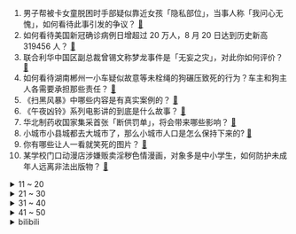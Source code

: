 1. 男子帮被卡女童脱困时手部疑似靠近女孩「隐私部位」，当事人称「我问心无愧」，如何看待此事引发的争议？ [:link:](https://www.zhihu.com/question/481599840)
2. 如何看待美国新冠确诊病例日增超过 20 万人，8 月 20 日达到历史新高 319456 人？ [:link:](https://www.zhihu.com/question/480538574)
3. 联合利华中国区副总裁曾锡文称梦龙事件是「无妄之灾」，对此你如何评价？ [:link:](https://www.zhihu.com/question/477777632)
4. 如何看待湖南郴州一小车疑似故意等未栓绳的狗碾压致死的行为？车主和狗主人各需要承担那些责任？ [:link:](https://www.zhihu.com/question/481525738)
5. 《扫黑风暴》中哪些内容是有真实案例的？ [:link:](https://www.zhihu.com/question/479139475)
6. 《午夜凶铃》系列电影讲的到底是什么故事？ [:link:](https://www.zhihu.com/question/35792826)
7. 华北制药收国家集采首张「断供罚单」，将会带来哪些影响？ [:link:](https://www.zhihu.com/question/481280845)
8. 小城市小县城都去大城市了，那么小城市人口是怎么保持下来的? [:link:](https://www.zhihu.com/question/417054771)
9. 你有哪些让人一看就笑死的图片？ [:link:](https://www.zhihu.com/question/449542337)
10. 某学校门口动漫店涉嫌贩卖淫秽色情漫画，对象多是中小学生，如何防护未成年人远离非法出版物？ [:link:](https://www.zhihu.com/question/481273103)
<details>
<summary>11 ~ 20</summary>

11. 如何看待张雨绮李柄熹退出女儿 4 剩余节目录制，称遭芒果 TV 恶意剪辑踩一捧一？ [:link:](https://www.zhihu.com/question/481688278)
12. 鸡看到鸡蛋被拿走为什么不生气？ [:link:](https://www.zhihu.com/question/24728044)
13. 如何评价总台推出主播新媒体才艺秀《央young之夏》？ [:link:](https://www.zhihu.com/question/479832442)
14. 林某钦家属提交证据，蔚来涉嫌帮助毁灭、伪造证据案获受理，这意味着什么？蔚来可能承担哪些责任？ [:link:](https://www.zhihu.com/question/481655834)
15. 军队文职上岸是一种怎样的体验？ [:link:](https://www.zhihu.com/question/480982101)
16. 如何评价香港给每人发放 5000 元消费券，来提振经济的措施？ [:link:](https://www.zhihu.com/question/481135340)
17. 2021 LCK 夏季季后赛 T1 3:1 GEN.G 晋级夏决与 S11 世界赛，如何评价这场比赛？ [:link:](https://www.zhihu.com/question/481690105)
18. 田馥甄终于在 2021 拿下金曲奖最佳女歌手奖，如何评价她目前的成绩？你有什么想说的？ [:link:](https://www.zhihu.com/question/481552050)
19. 如何看待卫健委发文要求儿童微量元素检测不得作为普查项目？为什么会这样规范？会产生哪些影响？ [:link:](https://www.zhihu.com/question/471913858)
20. 《英雄联盟》中有哪些没写在技能介绍文本中的隐藏机制？ [:link:](https://www.zhihu.com/question/479630164)
</details>
<details>
<summary>21 ~ 30</summary>

21. 江西 16 岁少年遭八人持刀围殴，反杀一人被判 10 年，检察院以量刑畸重抗诉，如何从法律角度解读？ [:link:](https://www.zhihu.com/question/481554723)
22. 如何看待最近比较流行的废话梗？反映了怎样的社会心理？ [:link:](https://www.zhihu.com/question/475778260)
23. 塔利班不打算组建过渡政府，这可能对阿富汗局势产生哪些影响？意味着什么？ [:link:](https://www.zhihu.com/question/481616538)
24. 如果所有车都是自动驾驶，那还会堵车吗？ [:link:](https://www.zhihu.com/question/403790278)
25. 如何评价angelababy杨颖在《心动的信号4》的表现？ [:link:](https://www.zhihu.com/question/479394248)
26. 《理想之城》的职场有多真实？ [:link:](https://www.zhihu.com/question/479956311)
27. 现在高二，英语纯靠蒙18分，该怎么办? [:link:](https://www.zhihu.com/question/466655847)
28. 现在买车，智能配置是否作为考虑重点？ [:link:](https://www.zhihu.com/question/480124227)
29. 陪男朋友打《永劫无间》，他开 1v1 完全不让我，一遍一遍死，该分手吗？ [:link:](https://www.zhihu.com/question/480277190)
30. 2021 王者荣耀世冠杯半决赛 QGhappy 4:1 eStar 挺进总决赛，如何评价这场比赛？ [:link:](https://www.zhihu.com/question/481698645)
</details>
<details>
<summary>31 ~ 40</summary>

31. 我国累计建设 5G 基站 91.6 万座，占全球 70% ，有何实际意义？ [:link:](https://www.zhihu.com/question/472134551)
32. 如何评价《海贼王》漫画最新话马尔科惨败于大看板？ [:link:](https://www.zhihu.com/question/481272348)
33. 东北菜里有哪些菜最值得一尝? [:link:](https://www.zhihu.com/question/480653745)
34. 剧本杀看上dm了怎么办? [:link:](https://www.zhihu.com/question/477100505)
35. 《白蛇 2：青蛇劫起》中有哪些不容忽视的细节？ [:link:](https://www.zhihu.com/question/469062754)
36. 考研到底用不用提前联系导师？ [:link:](https://www.zhihu.com/question/279986529)
37. 你的高考经历是什么？ [:link:](https://www.zhihu.com/question/363806976)
38. 在你的行业里，都有哪些推荐阅读的书籍？ [:link:](https://www.zhihu.com/question/266361402)
39. 2022届校招，集成电路（IC/FPGA）方向的你们目前进展如何？ [:link:](https://www.zhihu.com/question/448264987)
40. 你近期听到的爆笑的段子是什么？ [:link:](https://www.zhihu.com/question/476560453)
</details>
<details>
<summary>41 ~ 50</summary>

41. 25 岁，有哪些健康的生活习惯值得养成？ [:link:](https://www.zhihu.com/question/296374184)
42. 当你被周围人孤立排挤，该如何漂亮反击？ [:link:](https://www.zhihu.com/question/423456618)
43. 如何了解这个世界(社会)运行的本质？ [:link:](https://www.zhihu.com/question/294801407)
44. 如何评价第 32 届金曲奖最终得奖名单？ [:link:](https://www.zhihu.com/question/481545486)
45. 如何更好的使用一个柠檬？ [:link:](https://www.zhihu.com/question/21758597)
46. 有哪些值得推荐的「久坐神器」？ [:link:](https://www.zhihu.com/question/25573389)
47. 去过黄山真的会「五岳归来不看山，黄山归来不看岳」吗？ [:link:](https://www.zhihu.com/question/473778801)
48. 如何看待科技部向全社会征集颠覆性技术研发方向？你有什么脑洞呢？ [:link:](https://www.zhihu.com/question/481220643)
49. 老子到底发现了什么？ [:link:](https://www.zhihu.com/question/313095458)
50. 如何评价大连东软信息学院对新生购买笔记本电脑的配置建议？是否有参考价值？ [:link:](https://www.zhihu.com/question/481021993)
</details><details>
<summary>bilibili</summary>

1. 《黑神话：悟空》12分钟UE5实机测试集锦 [:link:](//www.bilibili.com/video/BV1y64y1q757)
2. 第一次打完球有女生加我微信，结果啊啊啊啊啊啊啊啊啊 [:link:](//www.bilibili.com/video/BV15M4y1V7y5)
3. 杨洋+迪丽热巴，为什么我不敢安利《你是我的荣耀》？ [:link:](//www.bilibili.com/video/BV1xU4y1E7bv)
4. 1920-2020 百年变迁，我眼中的中国女性真实之美。 [:link:](//www.bilibili.com/video/BV1Uf4y137yN)
5. 我把赌博网站黑了，体验赌神的感觉! [:link:](//www.bilibili.com/video/BV1TP4y1p7oQ)
6. 《 教 妇 》：刘！大！鹅！买！瓜！ [:link:](//www.bilibili.com/video/BV1vM4y1L7JH)
7. 可恶！求生太难了，3帅小伙决定改名荒岛求“救”... [:link:](//www.bilibili.com/video/BV1x341167uQ)
8. “我挺粘人的” [:link:](//www.bilibili.com/video/BV1fb4y1U7CR)
9. 爷童回！总台主持人动画歌曲大串烧 [:link:](//www.bilibili.com/video/BV1TQ4y117VV)
10. 《原神》2.1版本PV：「韶光抚月，天下人间」 [:link:](//www.bilibili.com/video/BV1XQ4y1y7Wk)
<details>
<summary>11 ~ 20</summary>

11. 【医学博士】毒品是怎样毁掉一个人的？｜新型毒品藏在你身边！ [:link:](//www.bilibili.com/video/BV16q4y1S7E8)
12. 虽然看不懂！但是我大受震撼！ [:link:](//www.bilibili.com/video/BV1464y1e7XB)
13. 对不起，我超常发挥了 [:link:](//www.bilibili.com/video/BV1KU4y1E7eR)
14. 翻译翻译，什么才叫奥运精神 [:link:](//www.bilibili.com/video/BV12q4y1S7jC)
15. 我又买了一些沙雕玩具 [:link:](//www.bilibili.com/video/BV1wf4y1G71M)
16. 最残忍的黑社会-孙小果（扫黑风暴孙兴原型） [:link:](//www.bilibili.com/video/BV1m44y1y7Wn)
17. 【初投/OC/原创动画MEME】Gott ist Tott【viv】 [:link:](//www.bilibili.com/video/BV1KU4y1E733)
18. ⚡我晒干了沉默⚡最骚版本 [:link:](//www.bilibili.com/video/BV1JA411A7sb)
19. 停更1年，我终于从“猝死”的阴影中走出来了！ [:link:](//www.bilibili.com/video/BV1pQ4y1m7rj)
20. 【猫鼠电音】STAY [:link:](//www.bilibili.com/video/BV1Tf4y1G78y)
</details>
<details>
<summary>21 ~ 30</summary>

21. 【游戏侦查冰】假弥勒代表了什么？带你看懂《黑神话：悟空》新演示中的小细节 [:link:](//www.bilibili.com/video/BV1ro4y1U7oJ)
22. 《我叫玛丽苏》 [:link:](//www.bilibili.com/video/BV1vg41157eW)
23. 最骚版⚡你榨干了沉默⚡ [:link:](//www.bilibili.com/video/BV1pM4y1L76p)
24. 新番时光机！十年前的观众都在看什么神片？「2011年7月新番导视」 [:link:](//www.bilibili.com/video/BV1sA411A7JD)
25. 自 杀 式 无 人 机 【滑翔机快乐阴人流#2】 [:link:](//www.bilibili.com/video/BV19h411i7QK)
26. 射 雕 英 雄 传 ！ [:link:](//www.bilibili.com/video/BV1zU4y1E7yv)
27. 谁制定了美国劫匪的行业标准？【硬核狠人06】 [:link:](//www.bilibili.com/video/BV1iU4y1E7cV)
28. 对不起，又让你们失望了 [:link:](//www.bilibili.com/video/BV1Zh411i7wn)
29. 你们相信这块木头里有御坂美琴吗 [:link:](//www.bilibili.com/video/BV19h411i7rU)
30. 一指头戳下去，我人傻了！ [:link:](//www.bilibili.com/video/BV1Kv411N7NW)
</details>
<details>
<summary>31 ~ 40</summary>

31. 《青莲兰陵》这才是把进厂时机把握极致的兰陵王！！！ [:link:](//www.bilibili.com/video/BV1oq4y1S7jx)
32. 台上一分钟，台下十年功。 [:link:](//www.bilibili.com/video/BV1AP4y1s7if)
33. 业精于勤，荒于嬉 [:link:](//www.bilibili.com/video/BV17b4y1S79V)
34. 谁是狗？ [:link:](//www.bilibili.com/video/BV17U4y1E7Bf)
35. 不 要 笑 挑 战 ssssssss级 [:link:](//www.bilibili.com/video/BV1dy4y1V7ZD)
36. 在新疆吃大盘鸡有多爽？98元比盆大，鸡腿整只炖，汤汁拌面免费吃！ [:link:](//www.bilibili.com/video/BV1wq4y1M7y2)
37. 【亦】警惕AI外挂！我写了一个枪枪爆头的视觉AI，又亲手“杀死”了它 [:link:](//www.bilibili.com/video/BV1Lq4y1M7E2)
38. 谁教你这么剪的？DNA都变异了！ [:link:](//www.bilibili.com/video/BV1Ff4y1G7wN)
39. 【才浅手工】花费4个月25万元探寻三星堆金杖制作工艺之谜 [:link:](//www.bilibili.com/video/BV1Nf4y1G7ZS)
40. 天妒英才，他的名字你没有听过，但他的字你一定见过。 [:link:](//www.bilibili.com/video/BV17M4y1V7Qj)
</details>
<details>
<summary>41 ~ 50</summary>

41. 时代少年团宋亚轩刘耀文合唱《世界上的另一个我》【夏日少年派】 [:link:](//www.bilibili.com/video/BV1jU4y1E77T)
42. 《反方向的钟》你 为什么不爱我 [:link:](//www.bilibili.com/video/BV1B64y1q7Cw)
43. 泰拉瑞亚 萌新生存 1 [:link:](//www.bilibili.com/video/BV1HM4y1L7FC)
44. 对不起！我通关了？！！ [:link:](//www.bilibili.com/video/BV1Ng411L7fT)
45. 小 心 俄 罗 斯 [:link:](//www.bilibili.com/video/BV1464y1e7uz)
46. 全球唯一米其林甜品 油条鸡蛋 复刻出来是什么味道 [:link:](//www.bilibili.com/video/BV1mf4y137TP)
47. 【特别篇】黑 学 家 快 报 第一期 [:link:](//www.bilibili.com/video/BV1WM4y1L7aw)
48. 我在排位里面打出了十万经济 [:link:](//www.bilibili.com/video/BV1S44y1k76x)
49. b站up主起草檄文，直击美国病毒溯源，大快人心！！ [:link:](//www.bilibili.com/video/BV1zf4y1375z)
50. 回怼家暴！！课 堂 请 勿 乱 猜 谜 7 [:link:](//www.bilibili.com/video/BV1zv411N73o)
</details>
<details>
<summary>51 ~ 60</summary>

51. 荡气回肠！A到爆炸！9.2分港产抗日剧《义海豪情》P1 [:link:](//www.bilibili.com/video/BV1H64y1e7rn)
52. 假如周杰伦今年刚刚出道 [:link:](//www.bilibili.com/video/BV1344y1k7gi)
53. 黄龄版《琵琶行》，柔美戏腔，梦回千年！ [:link:](//www.bilibili.com/video/BV1Bg411575T)
54. 饮茶哥：看自己的鬼畜视频 [:link:](//www.bilibili.com/video/BV1SL4y1e7nc)
55. 消失大半年只为这一件事！！！ [:link:](//www.bilibili.com/video/BV1p64y1e7EQ)
56. 17个简单有趣的小食谱 有手就能做系列 [:link:](//www.bilibili.com/video/BV19o4y1U71q)
57. 蚝王来了，一个生蚝5斤重，撬开的那一刻我忍不住笑出声了 [:link:](//www.bilibili.com/video/BV1Wg41157mg)
58. 血压狂飙！我要被这黑马新剧气死了！国产罪案剧《扫黑风暴》第二期 [:link:](//www.bilibili.com/video/BV1a64y1e7vL)
59. 极致社死！考完试后村里架起横幅，全村看我走红毯..【翼刀奇闻录】 [:link:](//www.bilibili.com/video/BV1qP4y1s7Ef)
60. 我的回应！关于上期视频的争议 [:link:](//www.bilibili.com/video/BV13b4y1S7E6)
</details>
<details>
<summary>61 ~ 70</summary>

61. 吴京的“间歇性”人设崩塌，有人怒骂：真爱国你为啥不捐一个亿？ [:link:](//www.bilibili.com/video/BV1PM4y1V7fA)
62. 【时代少年团】广告拍摄花絮 [:link:](//www.bilibili.com/video/BV1oh411i7FB)
63. 人类“舒爽”的瞬间 [:link:](//www.bilibili.com/video/BV1nU4y1E7Go)
64. 对不起，这次我很强！ [:link:](//www.bilibili.com/video/BV1vb4y1S7do)
65. 雷神眼狩令的真正目的？雷神不用洗白，她本来就很白！剧情推想~ [:link:](//www.bilibili.com/video/BV193411q7rU)
66. 老爸出差终于回来了 [:link:](//www.bilibili.com/video/BV19q4y1S72L)
67. 中学语文课本上隐藏的神作：《桃花源记》 [:link:](//www.bilibili.com/video/BV1vv411N7kp)
68. 100万！合影！ [:link:](//www.bilibili.com/video/BV1BM4y1L7fT)
69. 开渔了！渔民争先恐后送来海鲜，漠叔婉言拒绝 [:link:](//www.bilibili.com/video/BV1Bo4y1U7kU)
70. 坏了，这下真成百岁老人了… [:link:](//www.bilibili.com/video/BV1k64y1q7xs)
</details>
<details>
<summary>71 ~ 80</summary>

71. 我的世界 但与随机生物绑定终生！？ [:link:](//www.bilibili.com/video/BV12q4y1S7kg)
72. 《家 里 打 dio 团》 [:link:](//www.bilibili.com/video/BV1PL4y1v7jp)
73. “天理怎么还没打死你们俩？” [:link:](//www.bilibili.com/video/BV1p64y1q79t)
74. 初中生补课受同学欺凌，给来查补课警察带路上门：你们都出来！ [:link:](//www.bilibili.com/video/BV1x44y1k71F)
75. 自 “油” 美 利 坚 [:link:](//www.bilibili.com/video/BV1q44y1k7xv)
76. 离谱！这是我见过成本最低的番剧！异世界的勇者是我又不是我？——颜文字大冒险#1（上） [:link:](//www.bilibili.com/video/BV1Vv411N7Kq)
77. 笑死，根本吃不完！ [:link:](//www.bilibili.com/video/BV1wf4y1G7qR)
78. 一级致癌物的广告，竟然上了知名街舞综艺，求求槟榔厂商们，别再迫害年轻人了【洞察社会系列46】 [:link:](//www.bilibili.com/video/BV1e64y1q7FU)
79. 手绘299张！在纸上混剪 [:link:](//www.bilibili.com/video/BV1fo4y1U7XA)
80. 没洗干净的空调有多脏？拆完老空调，我吐了！【老爸评测】 [:link:](//www.bilibili.com/video/BV1WU4y1E7j3)
</details>
<details>
<summary>81 ~ 90</summary>

81. 百万up，一口气花光一年创作激励！ [:link:](//www.bilibili.com/video/BV1TP4y1p7tq)
82. 一个细节没注意，倒三角和四边形眼妆怎么化都难看！ [:link:](//www.bilibili.com/video/BV1Xy4y1V7mp)
83. 希望本视频能让你们更好的保护自己 提前预案 [:link:](//www.bilibili.com/video/BV1eU4y1E7Ns)
84. 自己从头制作一份牛瘪火锅！含泪喝了三大碗牛瘪底料！ [:link:](//www.bilibili.com/video/BV1Pv411N7aQ)
85. 温铁军：秦灭亡是因为暴政？中国不该形成大一统？身处西方话语体系会让你忘了自己的根 [:link:](//www.bilibili.com/video/BV19Q4y1y7mq)
86. 黑神话悟空：新视频到底讲了个什么故事？【懂点儿啥】 [:link:](//www.bilibili.com/video/BV1xh411i7rp)
87. 帝皇铠甲！我三个月的心血！ [:link:](//www.bilibili.com/video/BV1Fy4y157SH)
88. 对不起，暑假作业就是浪费时间 [:link:](//www.bilibili.com/video/BV1QL4y1e75b)
89. 高 质 量 人 类 补 课 现 状 [:link:](//www.bilibili.com/video/BV1ph411i74L)
90. 绝美！央视主持人神仙合奏《左手指月》 [:link:](//www.bilibili.com/video/BV1Cf4y1n76U)
</details>
<details>
<summary>91 ~ 100</summary>

91. 价值两百万的视频.mp4 [:link:](//www.bilibili.com/video/BV1WU4y1E7nK)
92. 我发现了“寄生虫”研究所！！！ [:link:](//www.bilibili.com/video/BV1A3411B71P)
93. 「小白」山寨机调查 意外发现平台大漏洞！ [:link:](//www.bilibili.com/video/BV1644y1y7kY)
94. 【罗翔】张三化身张美美诈骗程序员，当心网络世界的“暗雷” [:link:](//www.bilibili.com/video/BV1p64y1e79P)
95. 在潘长江直播间斥巨资买酒我能把握住吗？第一款就被坑了！ [:link:](//www.bilibili.com/video/BV19h411i7az)
96. 当我们之中潜藏了个「阴险的小偷」！？ [:link:](//www.bilibili.com/video/BV15M4y1V7c8)
97. 用1000个bug来还原植物大战僵尸!居然运行起来了 [:link:](//www.bilibili.com/video/BV1KU4y1E7vp)
98. 【不止游戏】游戏角色戴的战术耳机，没想真实效果这么强大？ [:link:](//www.bilibili.com/video/BV1gq4y1M7GU)
99. 谁不喜欢元气满满的女孩子勒！？(*ˉ︶ˉ*) [:link:](//www.bilibili.com/video/BV1uP4y1s7La)
100. 芝 士 牛 排，此 刻 尽 丝 滑【乐高定格动画】 [:link:](//www.bilibili.com/video/BV1uA411A7oH)
</details></details>